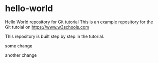 # hello-world
Hello World repository for Git tutorial
This is an example repository for the Git tutoial on https://www.w3schools.com

This repository is built step by step in the tutorial.


some change

another change
